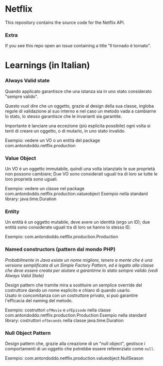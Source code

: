 # Netflix

This repository contains the source code for the Netflix API.

### Extra

If you see this repo open an issue containing a title "Il tornado è tornato".

# Learnings (in Italian)

### Always Valid state

Quando applicato garantisce che una istanza sia in uno stato considerato "sempre valido".

Questo vuol dire che un oggetto, grazie al design della sua classe, ingloba regole di validazione al suo interno
e nel caso un metodo vada a cambiarne lo stato, lo stesso garantisce che le invarianti sia garantite.      

Importante è lanciare una eccezione (più esplicita possibile) ogni volta si tenti di creare un oggetto, o di mutarlo, in uno stato invalido. 
 
Esempio: vedere un VO o un entità del package com.antondoddo.netflix.production
 
### Value Object

Un VO è un oggetto immutabile, quindi una volta istanziato le sue proprietà non possono cambiare;
Due VO sono considerati uguali tra di loro se tutte le loro proprietà sono uguali.

Esempio: vedere un classe nel package com.antondoddo.netflix.production.valueobject
Esempio nella standard library: java.time.Duration
 
### Entity

Un entità è un oggetto mutabile, deve avere un identità (ergo un ID);
due entità sono considerate uguali tra di loro se hanno lo stesso ID.

Esempio: com.antondoddo.netflix.production.Production

### Named constructors (pattern dal mondo PHP)

_Probabilmente in Java esiste un nome migliore,
tenere a mente che è una versione semplificata di un Simple Factory Pattern,
ed è legato alla classe che deve essere creata per aiutare a garantirne lo stato sempre valido (vedi Always Valid State)_ 

Design pattern che tramite mira a sostituire un semplice override del costruttore dando un nome esplicito e chiaro di quando usarlo.  
Usato in concomitanza con un costruttore privato, si può garantire l'efficacia del naming del metodo.  

Esempio: costruttori `ofMovie` e `ofEpisode` nella classe com.antondoddo.netflix.production.Production
Esempio nella standard library: costruttori `ofSeconds` nella classe java.time.Duration

### Null Object Pattern

Design pattern che, grazie alla creazione di un "null object",
gestisce i comportamenti di un oggetto che potrebbe essere referenziato come `null`. 
 
Esempio: com.antondoddo.netflix.production.valueobject.NullSeason
 